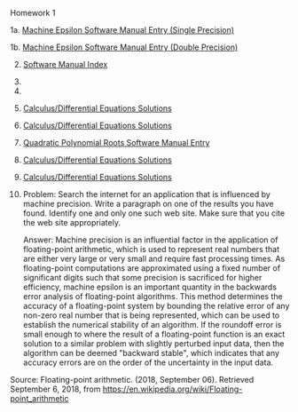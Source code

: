 Homework 1

1a. [Machine Epsilon Software Manual Entry (Single Precision)](https://github.com/CamWeil/math4610/blob/master/softwaremanual/nmmaceps.md)

1b. [Machine Epsilon Software Manual Entry (Double Precision)](https://github.com/CamWeil/math4610/blob/master/softwaremanual/nmdmaceps.md)

2. [Software Manual Index](https://github.com/CamWeil/math4610/blob/master/softwaremanual/softwaremanualindex.md)

3. 

4. 

5. [Calculus/Differential Equations Solutions](https://github.com/CamWeil/math4610/blob/master/homework/nmhw1.pdf)

6. [Calculus/Differential Equations Solutions](https://github.com/CamWeil/math4610/blob/master/homework/nmhw1.pdf)

7. [Quadratic Polynomial Roots Software Manual Entry](https://github.com/CamWeil/math4610/blob/master/softwaremanual/nmqproots.md)

8. [Calculus/Differential Equations Solutions](https://github.com/CamWeil/math4610/blob/master/homework/nmhw1.pdf)

9. [Calculus/Differential Equations Solutions](https://github.com/CamWeil/math4610/blob/master/homework/nmhw1.pdf)

10. Problem: Search the internet for an application that is influenced by machine precision. Write a paragraph on one of the results you have found. Identify one and only one such web site. Make sure that you cite the web site appropriately.

    Answer: Machine precision is an influential factor in the application of floating-point arithmetic, which is used to represent real numbers that are either very large or very small and require fast processing times. As floating-point computations are approximated using a fixed number of significant digits such that some precision is sacrificed for higher efficiency, machine epsilon is an important quantity in the backwards error analysis of floating-point algorithms. This method determines the accuracy of a floating-point system by bounding the relative error of any non-zero real number that is being represented, which can be used to establish the numerical stability of an algorithm. If the roundoff error is small enough to where the result of a floating-point function is an exact solution to a similar problem with slightly perturbed input data, then the algorithm can be deemed "backward stable", which indicates that any accuracy errors are on the order of the uncertainty in the input data.

   Source: Floating-point arithmetic. (2018, September 06). Retrieved September 6, 2018, from https://en.wikipedia.org/wiki/Floating-point_arithmetic
